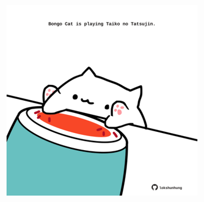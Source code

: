 <!-- built at 03/10/2024, 08:00:48 UTC -->
<p align="center">
  <img width="500" height="500" src="./ReadmeImage.svg">
</p>
